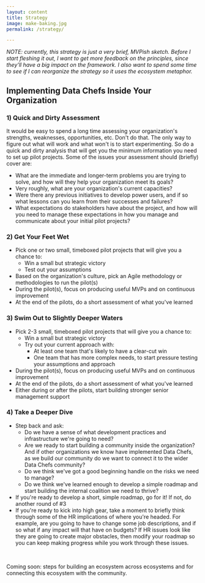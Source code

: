 ```yaml
---
layout: content
title: Strategy
image: make-baking.jpg
permalink: /strategy/

---
```


_NOTE: currently, this strategy is just a very brief, MVPish sketch.  Before I start fleshing it out, I want to get more feedback on the principles, since they'll have a big impact on the framework.  I also want to spend some time to see if I can reorganize the strategy so it uses the ecosystem metaphor._

## Implementing Data Chefs Inside Your Organization

### 1) Quick and Dirty Assessment
It would be easy to spend a long time assessing your organization's strengths, weaknesses, opportunities, etc. Don't do that. The only way to figure out what will work and what won't is to start experimenting. So do a quick and dirty analysis that will get you the minimum information you need to set up pilot projects. Some of the issues your assessment should (briefly) cover are:
- What are the immediate and longer-term problems you are trying to solve, and how will they help your organization meet its goals?
- Very roughly, what are your organization's current capacities?
- Were there any previous initiatives to develop power users, and if so what lessons can you learn from their successes and failures?
- What expectations do stakeholders have about the project, and how will you need to manage these expectations in how you manage and communicate about your initial pilot projects?

### 2) Get Your Feet Wet
- Pick one or two small, timeboxed pilot projects that will give you a chance to:
  - Win a small but strategic victory
  - Test out your assumptions
- Based on the organization's culture, pick an Agile methodology or methodologies to run the pilot(s)
- During the pilot(s), focus on producing useful MVPs and on continuous improvement
- At the end of the pilots, do a short assessment of what you've learned

### 3) Swim Out to Slightly Deeper Waters
- Pick 2-3 small, timeboxed pilot projects that will give you a chance to:
  - Win a small but strategic victory
  - Try out your current approach with:
    - At least one team that's likely to have a clear-cut win 
    - One team that has more complex needs, to start pressure testing your assumptions and approach
- During the pilot(s), focus on producing useful MVPs and on continuous improvement
- At the end of the pilots, do a short assessment of what you've learned
- Either during or after the pilots, start building stronger senior management support

### 4) Take a Deeper Dive
- Step back and ask:
  - Do we have a sense of what development practices and infrastructure we're going to need?  
  - Are we ready to start building a community inside the organization? And if other organizations we know have implemented Data Chefs, as we build our community do we want to connect it to the wider Data Chefs community?
  - Do we think we've got a good beginning handle on the risks we need to manage?
  - Do we think we've learned enough to develop a simple roadmap and start building the internal coalition we need to thrive?
- If you're ready to develop a short, simple roadmap, go for it!  If not, do another round of #3
- If you're ready to kick into high gear, take a moment to briefly think through some of the HR implications of where you're headed. For example, are you going to have to change some job descriptions, and if so what if any impact will that have on budgets? If HR issues look like they are going to create major obstacles, then modify your roadmap so you can keep making progress while you work through these issues.

<br/>

Coming soon: steps for building an ecosystem across ecosystems and for connecting this ecosystem with the community.

